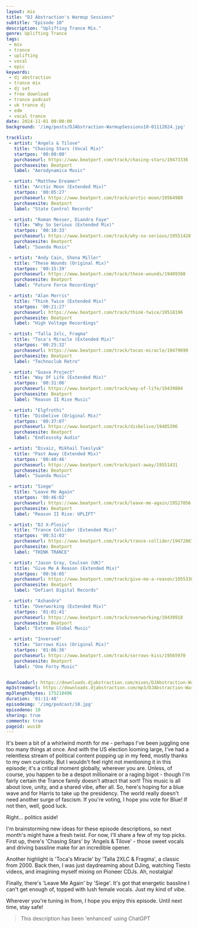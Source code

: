 ```yaml
---
layout: mix
title: "DJ Abstraction's Warmup Sessions"
subtitle: "Episode 10"
description: "Uplifting Trance Mix."
genre: Uplifting Trance
tags:
 - mix
 - trance
 - uplifting
 - vocal
 - epic
keywords:
 - dj abstraction
 - trance mix
 - dj set
 - free download
 - trance podcast
 - uk trance dj
 - edm
 - vocal trance
date: 2024-11-01 00:00:00
background: '/img/posts/DJAbstraction-WarmupSessions10-01112024.jpg'

tracklist:
 - artist: "Angels & Tilove"
   title: "Chasing Stars (Vocal Mix)"
   startpos: '00:00:00'
   purchaseurl: https://www.beatport.com/track/chasing-stars/19473336
   purchasesite: Beatport
   label: "Aerodynamica Music"

 - artist: "Matthew Dreamer"
   title: "Arctic Moon (Extended Mix)"
   startpos: '00:05:27'
   purchaseurl: https://www.beatport.com/track/arctic-moon/19564980
   purchasesite: Beatport
   label: "State Control Records"

 - artist: "Roman Messer, Diandra Faye"
   title: "Why So Serious (Extended Mix)"
   startpos: '00:10:33'
   purchaseurl: https://www.beatport.com/track/why-so-serious/19551428
   purchasesite: Beatport
   label: "Suanda Music"

 - artist: "Andy Cain, Shona Miller"
   title: "These Wounds (Original Mix)"
   startpos: '00:15:39'
   purchaseurl: https://www.beatport.com/track/these-wounds/19409308
   purchasesite: Beatport
   label: "Future Force Recordings"

 - artist: "Alan Morris"
   title: "Think Twice (Extended Mix)"
   startpos: '00:21:27'
   purchaseurl: https://www.beatport.com/track/think-twice/19518196
   purchasesite: Beatport
   label: "High Voltage Recordings"

 - artist: "Talla 2xlc, Fragma"
   title: "Toca's Miracle (Extended Mix)"
   startpos: '00:25:32'
   purchaseurl: https://www.beatport.com/track/tocas-miracle/19479699
   purchasesite: Beatport
   label: "Technoclub Retro"

 - artist: "Guava Project"
   title: "Way Of Life (Extended Mix)"
   startpos: '00:31:06'
   purchaseurl: https://www.beatport.com/track/way-of-life/19439804
   purchasesite: Beatport
   label: "Reason II Rise Music"

 - artist: "Elgfrothi"
   title: "Disbelive (Original Mix)"
   startpos: '00:37:07'
   purchaseurl: https://www.beatport.com/track/disbelive/19485396
   purchasesite: Beatport
   label: "Endlesssky Audio"

 - artist: "Divaiz, Mikhail Tseslyuk"
   title: "Past Away (Extended Mix)"
   startpos: '00:40:46'
   purchaseurl: https://www.beatport.com/track/past-away/19551431
   purchasesite: Beatport
   label: "Suanda Music"

 - artist: "Siege"
   title: "Leave Me Again"
   startpos: '00:46:02'
   purchaseurl: https://www.beatport.com/track/leave-me-again/19527056
   purchasesite: Beatport
   label: "Reason II Rise: UPLIFT"

 - artist: "DJ X-Plosiv"
   title: "Trance Collider (Extended Mix)"
   startpos: '00:51:03'
   purchaseurl: https://www.beatport.com/track/trance-collider/19472867
   purchasesite: Beatport
   label: "THINK TRANCE"

 - artist: "Jason Gray, Coulson (UK)"
   title: "Give Me A Reason (Extended Mix)"
   startpos: '00:56:05'
   purchaseurl: https://www.beatport.com/track/give-me-a-reason/19553385
   purchasesite: Beatport
   label: "Defiant Digital Records"

 - artist: "Ashandra"
   title: "Overworking (Extended Mix)"
   startpos: '01:01:41'
   purchaseurl: https://www.beatport.com/track/overworking/19439918
   purchasesite: Beatport
   label: "Extrema Global Music"

 - artist: "Inversed"
   title: "Sorrows Kiss (Original Mix)"
   startpos: '01:06:36'
   purchaseurl: https://www.beatport.com/track/sorrows-kiss/19565970
   purchasesite: Beatport
   label: "One Forty Music"


downloadurl: https://downloads.djabstraction.com/mixes/DJAbstraction-WarmupSessions10-01112024.zip
mp3streamurl: https://downloads.djabstraction.com/mp3/DJAbstraction-WarmupSessions10-01112024.mp3
mp3lengthbytes: 175210496
duration: '01:11:48'
episodeimg: '/img/podcast/10.jpg'
episodeno: 10
sharing: true
comments: true
pageid: wus10
---
```


It's been a bit of a whirlwind month for me - perhaps I've been juggling one too many things at once. And with the US election looming large, I've had a relentless stream of political content popping up in my feed, mostly thanks to my own curiosity. But I wouldn't feel right not mentioning it in this episode; it's a critical moment globally, wherever you are. Unless, of course, you happen to be a despot millionaire or a raging bigot - though I'm fairly certain the Trance family doesn't attract that sort! This music is all about love, unity, and a shared vibe, after all. So, here's hoping for a blue wave and for Harris to take up the presidency. The world really doesn't need another surge of fascism. If you're voting, I hope you vote for Blue! If not then, well, good luck.

Right... politics aside!

I'm brainstorming new ideas for these episode descriptions, so next month's might have a fresh twist. For now, I'll share a few of my top picks. First up, there's 'Chasing Stars' by 'Angels & Tilove' - those sweet vocals and driving bassline make for an incredible opener.

Another highlight is 'Toca's Miracle' by 'Talla 2XLC & Fragma', a classic from 2000. Back then, I was just daydreaming about DJing, watching Tiesto videos, and imagining myself mixing on Pioneer CDJs. Ah, nostalgia!

Finally, there's 'Leave Me Again' by 'Siege'. It's got that energetic bassline I can't get enough of, topped with lush female vocals. Just my kind of vibe.

Wherever you're tuning in from, I hope you enjoy this episode. Until next time, stay safe!

> This description has been 'enhanced' using ChatGPT